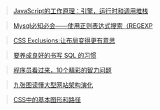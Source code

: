 > [JavaScript的工作原理：引擎，运行时和调用堆栈](https://juejin.im/post/5c3ef2a76fb9a049df2456ee)

> [Mysql必知必会——使用正则表达式搜索（REGEXP](https://mp.weixin.qq.com/s?__biz=MjM5NTEwMTAwNg==&mid=2650210135&idx=1&sn=df5af26690c61128c67dc44899c2cc5e&chksm=beffff76898876606f365e9fd8a8dbc024ca898435fa165dc8a1621a82efb802575fcd8b4b61&mpshare=1&scene=1&srcid=0207IwweINhvwcn9MdoOFWp2#rd)

> [CSS Exclusions:让布局变得更有意思](https://mp.weixin.qq.com/s?__biz=MjM5NzE0MjQ2Mw==&mid=2652492835&idx=1&sn=c758c95e3a24a59a513bf7843c34c7c2&chksm=bd33fef38a4477e5bd72c09be52cce2be1de1ecf5dc34ab0cd0ff655af06b7589eba444962c6&mpshare=1&scene=1&srcid=0210kgFYi0jB2AHmAiU34i7L#rd)

> [要养成良好的书写 SQL 的习惯](https://mp.weixin.qq.com/s?__biz=MzA5ODM5MDU3MA==&mid=2650862418&idx=1&sn=6f1c33e0c3e60ad24464de466790cba1&chksm=8b661417bc119d016fa649c561027e70d42548aa629bc64fa804c2dabfc8972afb3ed20d22cf&mpshare=1&scene=1&srcid=0211v3T2dgw1IifCfTeIgA4m#rd)

> [程序员看过来，10个精彩的智力问题](https://mp.weixin.qq.com/s?__biz=MjM5MzMyNzg0MA==&mid=2650402872&idx=1&sn=5659a40ef8b183e76a53c594c3ca32d4&chksm=be95efb789e266a17dee43c416c7de945bea70e1e7b1d5069f26f9b68b4397a65527abc1de0e&mpshare=1&scene=1&srcid=021347hI16hwo1fdJaeR4qdK#rd)

> [九张图读懂大型网站架构演化](https://mp.weixin.qq.com/s?__biz=MzI5NjMwNzM3MA==&mid=2247484248&idx=3&sn=160cb51b46755099165c9464ec1b3f01&chksm=ec471c9ddb30958b1f44ea528c05d21b00a55abaef424f3467d4d13906915ec58701a28e29ac&mpshare=1&scene=1&srcid=0213wlB80rWSeSce2pELgUl6#rd)

> [CSS中的基本图形和路径](https://mp.weixin.qq.com/s?__biz=MjM5NzE0MjQ2Mw==&mid=2652492856&idx=1&sn=69a0761f7d18e0b7b2c8b13a229a0274&chksm=bd33fee88a4477fef502277e641006eb806213fce2283f63bad9375f61811ef77799b0b50f65&mpshare=1&scene=1&srcid=0215oQQmD9ou3UwjNSOn88cx#rd)